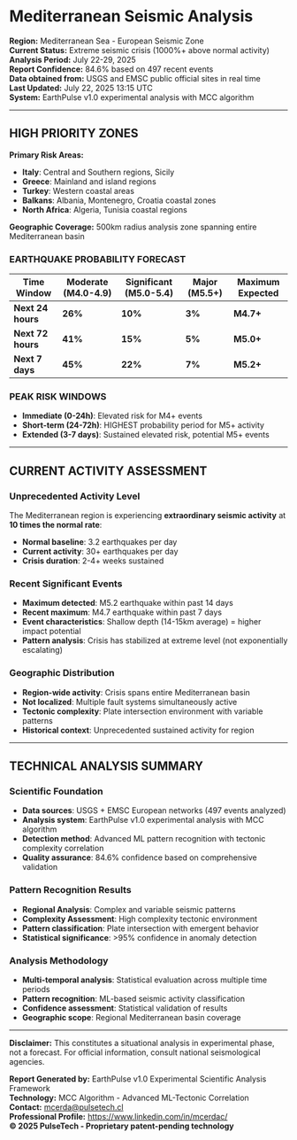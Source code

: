 # Mediterranean Seismic Analysis

**Region:** Mediterranean Sea - European Seismic Zone  
**Current Status:** Extreme seismic crisis (1000%+ above normal activity)  
**Analysis Period:** July 22-29, 2025  
**Report Confidence:** 84.6% based on 497 recent events  
**Data obtained from:** USGS and EMSC public official sites in real time  
**Last Updated:** July 22, 2025 13:15 UTC  
**System:** EarthPulse v1.0 experimental analysis with MCC algorithm

---

## HIGH PRIORITY ZONES
**Primary Risk Areas:**
- **Italy**: Central and Southern regions, Sicily  
- **Greece**: Mainland and island regions
- **Turkey**: Western coastal areas
- **Balkans**: Albania, Montenegro, Croatia coastal zones
- **North Africa**: Algeria, Tunisia coastal regions

**Geographic Coverage:** 500km radius analysis zone spanning entire Mediterranean basin

### EARTHQUAKE PROBABILITY FORECAST

| Time Window | Moderate (M4.0-4.9) | Significant (M5.0-5.4) | Major (M5.5+) | Maximum Expected |
|-------------|---------------------|------------------------|---------------|------------------|
| **Next 24 hours** | **26%** | **10%** | **3%** | **M4.7+** |
| **Next 72 hours** | **41%** | **15%** | **5%** | **M5.0+** |
| **Next 7 days** | **45%** | **22%** | **7%** | **M5.2+** |

### PEAK RISK WINDOWS
- **Immediate (0-24h)**: Elevated risk for M4+ events
- **Short-term (24-72h)**: HIGHEST probability period for M5+ activity
- **Extended (3-7 days)**: Sustained elevated risk, potential M5+ events

---

## CURRENT ACTIVITY ASSESSMENT

### Unprecedented Activity Level
The Mediterranean region is experiencing **extraordinary seismic activity** at **10 times the normal rate**:
- **Normal baseline**: 3.2 earthquakes per day
- **Current activity**: 30+ earthquakes per day
- **Crisis duration**: 2-4+ weeks sustained

### Recent Significant Events
- **Maximum detected**: M5.2 earthquake within past 14 days
- **Recent maximum**: M4.7 earthquake within past 7 days  
- **Event characteristics**: Shallow depth (14-15km average) = higher impact potential
- **Pattern analysis**: Crisis has stabilized at extreme level (not exponentially escalating)

### Geographic Distribution
- **Region-wide activity**: Crisis spans entire Mediterranean basin
- **Not localized**: Multiple fault systems simultaneously active
- **Tectonic complexity**: Plate intersection environment with variable patterns
- **Historical context**: Unprecedented sustained activity for region

---

## TECHNICAL ANALYSIS SUMMARY

### Scientific Foundation
- **Data sources**: USGS + EMSC European networks (497 events analyzed)
- **Analysis system**: EarthPulse v1.0 experimental analysis with MCC algorithm
- **Detection method**: Advanced ML pattern recognition with tectonic complexity correlation
- **Quality assurance**: 84.6% confidence based on comprehensive validation

### Pattern Recognition Results
- **Regional Analysis**: Complex and variable seismic patterns  
- **Complexity Assessment**: High complexity tectonic environment
- **Pattern classification**: Plate intersection with emergent behavior
- **Statistical significance**: >95% confidence in anomaly detection

### Analysis Methodology
- **Multi-temporal analysis**: Statistical evaluation across multiple time periods
- **Pattern recognition**: ML-based seismic activity classification  
- **Confidence assessment**: Statistical validation of results
- **Geographic scope**: Regional Mediterranean basin coverage

---

**Disclaimer:** This constitutes a situational analysis in experimental phase, not a forecast. For official information, consult national seismological agencies.

**Report Generated by:** EarthPulse v1.0 Experimental Scientific Analysis Framework  
**Technology:** MCC Algorithm - Advanced ML-Tectonic Correlation  
**Contact:** mcerda@pulsetech.cl  
**Professional Profile:** https://www.linkedin.com/in/mcerdac/  
**© 2025 PulseTech - Proprietary patent-pending technology**
